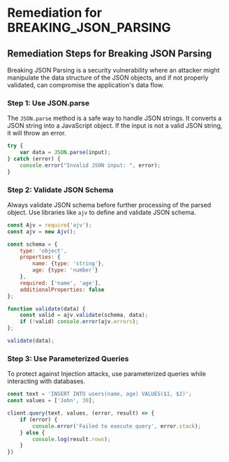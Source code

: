 # Remediation for BREAKING_JSON_PARSING

## Remediation Steps for Breaking JSON Parsing
Breaking JSON Parsing is a security vulnerability where an attacker might manipulate the data structure of the JSON objects, and if not properly validated, can compromise the application's data flow.

### Step 1: Use JSON.parse
The `JSON.parse` method is a safe way to handle JSON strings. It converts a JSON string into a JavaScript object. If the input is not a valid JSON string, it will throw an error.

```javascript
try {
    var data = JSON.parse(input);
} catch (error) {
    console.error("Invalid JSON input: ", error);
}
```
### Step 2: Validate JSON Schema
Always validate JSON schema before further processing of the parsed object.
Use libraries like `ajv` to define and validate JSON schema.

```javascript
const Ajv = require('ajv');
const ajv = new Ajv();

const schema = {
    type: 'object',
    properties: {
        name: {type: 'string'},
        age: {type: 'number'}
    },
    required: ['name', 'age'],
    additionalProperties: false
};

function validate(data) {
    const valid = ajv.validate(schema, data);
    if (!valid) console.error(ajv.errors);
};

validate(data);
```
### Step 3: Use Parameterized Queries
To protect against Injection attacks, use parameterized queries while interacting with databases.

```javascript
const text = 'INSERT INTO users(name, age) VALUES($1, $2)';
const values = ['John', 30];

client.query(text, values, (error, result) => {
    if (error) {
        console.error('Failed to execute query', error.stack);
    } else {
        console.log(result.rows);
    }
})
```